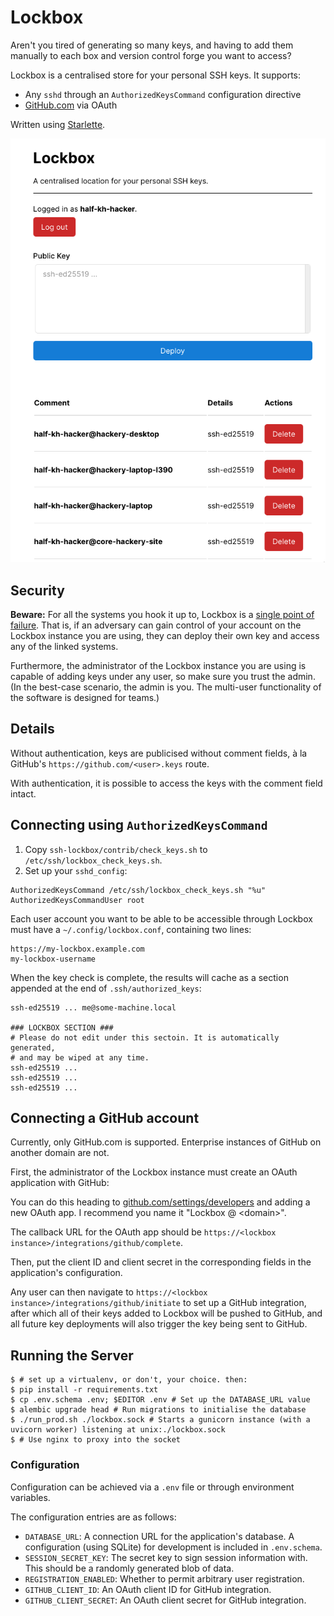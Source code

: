 # Lockbox

Aren't you tired of generating so many keys, and having to add them manually to each box and version control forge you want to access?

Lockbox is a centralised store for your personal SSH keys. It supports:

- Any `sshd` through an `AuthorizedKeysCommand` configuration directive
- [GitHub.com](https://github.com/) via OAuth

Written using [Starlette](https://www.starlette.io/).

![An example instance of Lockbox, logged in as half-kh-hacker](docs/scrot.png)

## Security

**Beware:** For all the systems you hook it up to, Lockbox is a [single point of failure](https://en.wikipedia.org/wiki/Single_point_of_failure).
That is, if an adversary can gain control of your account on the Lockbox instance you are using,
they can deploy their own key and access any of the linked systems.

Furthermore, the administrator of the Lockbox instance you are using is capable of adding keys under any user,
so make sure you trust the admin. (In the best-case scenario, the admin is you. The multi-user functionality
of the software is designed for teams.)

## Details

Without authentication, keys are publicised without comment fields, à la GitHub's `https://github.com/<user>.keys` route.

With authentication, it is possible to access the keys with the comment field intact.

## Connecting using `AuthorizedKeysCommand`

1. Copy `ssh-lockbox/contrib/check_keys.sh` to `/etc/ssh/lockbox_check_keys.sh`.
2. Set up your `sshd_config`:

```
AuthorizedKeysCommand /etc/ssh/lockbox_check_keys.sh "%u"
AuthorizedKeysCommandUser root
```

Each user account you want to be able to be accessible through Lockbox must have a `~/.config/lockbox.conf`, containing two lines:

```
https://my-lockbox.example.com
my-lockbox-username
```

<!-- TODO: A third line contains the access key, which is used to tell the Lockbox server to provide key comment fields. -->

When the key check is complete, the results will cache as a section appended at the end of `.ssh/authorized_keys`:

```
ssh-ed25519 ... me@some-machine.local

### LOCKBOX SECTION ###
# Please do not edit under this sectoin. It is automatically generated,
# and may be wiped at any time.
ssh-ed25519 ...
ssh-ed25519 ...
ssh-ed25519 ...
```

## Connecting a GitHub account

Currently, only GitHub.com is supported. Enterprise instances of GitHub on another domain are not.

First, the administrator of the Lockbox instance must create an OAuth application with GitHub:

You can do this heading to [github.com/settings/developers](https://github.com/settings/developers) and adding a new OAuth app.
I recommend you name it "Lockbox @ &lt;domain&gt;".

The callback URL for the OAuth app should be `https://<lockbox instance>/integrations/github/complete`.

Then, put the client ID and client secret in the corresponding fields in the application's configuration.

Any user can then navigate to `https://<lockbox instance>/integrations/github/initiate` to set up a GitHub integration, after which all of their keys added to Lockbox will be pushed to GitHub, and all future key deployments will also trigger the key being sent to GitHub.

## Running the Server

```
$ # set up a virtualenv, or don't, your choice. then:
$ pip install -r requirements.txt
$ cp .env.schema .env; $EDITOR .env # Set up the DATABASE_URL value
$ alembic upgrade head # Run migrations to initialise the database
$ ./run_prod.sh ./lockbox.sock # Starts a gunicorn instance (with a uvicorn worker) listening at unix:./lockbox.sock
$ # Use nginx to proxy into the socket
```

### Configuration

Configuration can be achieved via a `.env` file or through environment variables.

The configuration entries are as follows:

- `DATABASE_URL`: A connection URL for the application's database. A configuration (using SQLite) for development is included in `.env.schema`.
- `SESSION_SECRET_KEY`: The secret key to sign session information with. This should be a randomly generated blob of data.
- `REGISTRATION_ENABLED`: Whether to permit arbitrary user registration.
- `GITHUB_CLIENT_ID`: An OAuth client ID for GitHub integration.
- `GITHUB_CLIENT_SECRET`: An OAuth client secret for GitHub integration.
